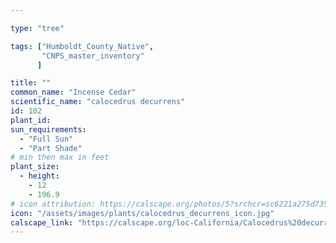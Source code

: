 ```yaml
---

type: "tree"

tags: ["Humboldt_County_Native",
       "CNPS_master_inventory"
      ]

title: ""
common_name: "Incense Cedar"
scientific_name: "calocedrus decurrens"
id: 102
plant_id: 
sun_requirements:
  - "Full Sun"
  - "Part Shade"
# min then max in feet
plant_size:
  - height: 
    - 12
    - 196.9
# icon attribution: https://calscape.org/photos/5?srchcr=sc6221a275d7357 
icon: "/assets/images/plants/calocedrus_decurrens_icon.jpg" 
calscape_link: "https://calscape.org/loc-California/Calocedrus%20decurrens%20(Incense%20Cedar)"
---
```




